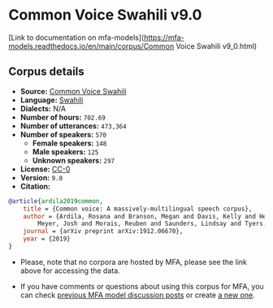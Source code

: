 
# Common Voice Swahili v9.0

[Link to documentation on mfa-models](https://mfa-models.readthedocs.io/en/main/corpus/Common Voice Swahili v9_0.html)

## Corpus details

- **Source:** [Common Voice Swahili](https://voice.mozilla.org/en/datasets)
- **Language:** [Swahili](https://en.wikipedia.org/wiki/Swahili_language)
- **Dialects:** N/A
- **Number of hours:** `702.69`
- **Number of utterances:** `473,364`
- **Number of speakers:** `570`
  - **Female speakers:** `148`
  - **Male speakers:** `125`
  - **Unknown speakers:** `297`
- **License:** [CC-0](https://creativecommons.org/publicdomain/zero/1.0/)
- **Version:** `9.0`
- **Citation:**
```bibtex
@article{ardila2019common,
	title = {Common voice: A massively-multilingual speech corpus},
	author = {Ardila, Rosana and Branson, Megan and Davis, Kelly and Henretty, Michael and Kohler, Michael and
		Meyer, Josh and Morais, Reuben and Saunders, Lindsay and Tyers, Francis M and Weber, Gregor},
	journal = {arXiv preprint arXiv:1912.06670},
	year = {2019}
}
```

- Please, note that no corpora are hosted by MFA, please see the link above for accessing the data.

- If you have comments or questions about using this corpus for MFA, you can check [previous MFA model discussion posts](https://github.com/MontrealCorpusTools/mfa-models/discussions?discussions_q=Common+Voice+Swahili+v9.0) or create [a new one](https://github.com/MontrealCorpusTools/mfa-models/discussions/new).

